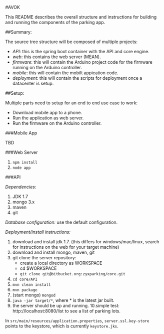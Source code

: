 #AVOK

This README describes the overall structure and instructions for building and running the components of the parking app.


##Summary:

The source tree structure will be composed of multiple projects:

- *API*: this is the spring boot container with the API and core engine.
- *web*: this contains the web server (MEAN).
- *firmware*: this will contain the Arduino project code for the firmware running on the Arduino controller.
- *mobile*: this will contain the mobilt appication code.
- *deployment*: this will contain the scripts for deployment once a datacenter is setup.


##Setup:

Multiple parts need to setup for an end to end use case to work:

- Download mobile app to a phone.
- Run the application as web server.
- Run the firmware on the Arduino controller.

###Mobile App

TBD

###Web Server

1. `npm install`
2. `node app`

###API

*Dependencies:*

1. JDK 1.7
2. mongo 3.x
3. maven
4. git

*Database configuration:* use the default configuration.
	
*Deployment/install instructions:*
	
1. download and install jdk 1.7. (this differs for windows/mac/linux, search for instructions on the web for your target machine)
2. download and install mongo, maven, git
3. git clone the server repository:
	- create a local directory as WORKSPACE
	- cd $WORKSPACE
	- `git clone git@bitbucket.org:zyxparking/core.git`
4. `cd core/API`
5. `mvn clean install`
6. `mvn package`
7. (start mongo) `mongod`
8. `java -jar target/*`, where * is the latest jar built.
9. the server should be up and running.
10.simple test: http://localhost:8080/list to see a list of parking lots.

In `src/main/resources/application.properties`, `server.ssl.key-store` points to the keystore, which is currently `keystore.jks`.
